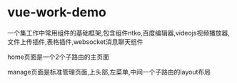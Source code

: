 # vue-work-demo
一个集工作中常用组件的基础框架,包含组件ntko,百度编辑器,videojs视频播放器,文件上传插件,表格插件,websocket消息聊天组件

home页面是一个2个子路由的主页面

manage页面是标准管理页面,上头部,左菜单,中间一个子路由的layout布局

